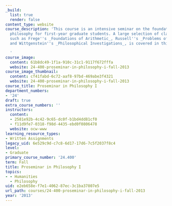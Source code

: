 ```yaml
---
_build:
  list: true
  render: false
content_type: website
course_description: 'This course is an intensive seminar on the foundations of analytic
  philosophy for first-year graduate students. A large selection of classic texts,
  such as Frege''s _Foundations of Arithmetic_, Russell''s _Problems of Philosophy_,
  and Wittgenstein''s _Philosophical Investigations_, is covered in this course.

  '
course_image:
  content: 61b8dc49-1f1a-910c-31c1-9117f672fffa
  website: 24-400-proseminar-in-philosophy-i-fall-2013
course_image_thumbnail:
  content: cf41fabd-6c72-aaf8-97bd-469abe3f4321
  website: 24-400-proseminar-in-philosophy-i-fall-2013
course_title: Proseminar in Philosophy I
department_numbers:
- '24'
draft: true
extra_course_numbers: ''
instructors:
  content:
  - 2581e92b-4c42-9c65-dc0f-b1bd4dd81cf0
  - f11d9fe7-0318-f98d-4435-ebd0f0806478
  website: ocw-www
learning_resource_types:
- Written Assignments
legacy_uid: 6e529c9d-c7c8-6d17-17d6-7c5f2037f8c4
level:
- Graduate
primary_course_number: '24.400'
term: Fall
title: Proseminar in Philosophy I
topics:
- - Humanities
  - Philosophy
uid: e2eb658e-f7e1-4062-87ec-3c1ba37807e5
url_path: courses/24-400-proseminar-in-philosophy-i-fall-2013
year: '2013'
---
```

